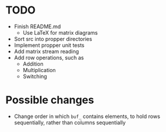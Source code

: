 # TODO

* Finish README.md
  * Use LaTeX for matrix diagrams
* Sort src into propper directories
* Implement propper unit tests
* Add matrix stream reading
* Add row operations, such as
  * Addition
  * Multiplication
  * Switching

# Possible changes

* Change order in which `buf_` contains elements, to hold rows sequentially, rather than columns sequentially
